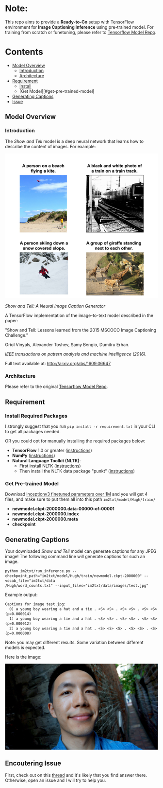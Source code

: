 # Note:
This repo aims to provide a **Ready-to-Go** setup with TensorFlow environment for **Image Captioning Inference** using pre-trained model. For training from scratch or funetuning, please refer to [Tensorflow Model Repo](https://github.com/tensorflow/models/tree/master/research/im2txt).


# Contents
* [Model Overview](#model-overview)
    * [Introduction](#introduction)
    * [Architecture](#architecture)
* [Requirement](#getting-started)
    * [Install](#install-required-packages)
    * [Get Model][#get-pre-trained-model]
* [Generating Captions](#generating-captions)
* [Issue](#encoutering-issue)

## Model Overview

### Introduction
The *Show and Tell* model is a deep neural network that learns how to describe
the content of images. For example:

![Example captions](g3doc/example_captions.jpg)

*Show and Tell: A Neural Image Caption Generator*

A TensorFlow implementation of the image-to-text model described in the paper:

"Show and Tell: Lessons learned from the 2015 MSCOCO Image Captioning
Challenge."

Oriol Vinyals, Alexander Toshev, Samy Bengio, Dumitru Erhan.

*IEEE transactions on pattern analysis and machine intelligence (2016).*

Full text available at: http://arxiv.org/abs/1609.06647

### Architecture
Please refer to the original [Tensorflow Model Repo](https://github.com/tensorflow/models/tree/master/research/im2txt).

## Requirement

### Install Required Packages
I strongly suggest that you run `pip install -r requirement.txt` in your CLI 
to get all packages needed.

OR you could opt for manually installing the required packages below:

* **TensorFlow** 1.0 or greater ([instructions](https://www.tensorflow.org/install/))
* **NumPy** ([instructions](http://www.scipy.org/install.html))
* **Natural Language Toolkit (NLTK)**:
    * First install NLTK ([instructions](http://www.nltk.org/install.html))
    * Then install the NLTK data package "punkt" ([instructions](http://www.nltk.org/data.html))

### Get Pre-trained Model
Download [inceptionv3 finetuned parameters over 1M](https://drive.google.com/open?id=1xl0QqAtQY_dyiGF6yIz2lNQn1pMfgdDM) and you will get 4 files, and make sure to put them all into this path `im2txt/model/Hugh/train/`
* **newmodel.ckpt-2000000.data-00000-of-00001**
* **newmodel.ckpt-2000000.index**
* **newmodel.ckpt-2000000.meta**
* **checkpoint**

## Generating Captions
Your downloaded *Show and Tell* model can generate captions for any JPEG image! The
following command line will generate captions for such an image.
```
python im2txt/run_inference.py --checkpoint_path="im2txt/model/Hugh/train/newmodel.ckpt-2000000" --vocab_file="im2txt/data
/Hugh/word_counts.txt" --input_files="im2txt/data/images/test.jpg"
```

Example output:
```
Captions for image test.jpg:
  0) a young boy wearing a hat and a tie . <S> <S> . <S> <S> . <S> <S> (p=0.000014)
  1) a young boy wearing a tie and a hat . <S> <S> . <S> <S> . <S> <S> (p=0.000012)
  2) a young boy wearing a tie and a hat . <S> <S> <S> . <S> <S> . <S> (p=0.000008)
```

Note: you may get different results. Some variation between different models is
expected.

Here is the image:

![ME](im2txt/data/images/test.jpg)

## Encoutering Issue
First, check out on this [thread](https://github.com/tensorflow/models/issues/466) and it's likely that you find answer there. Otherwise, open an issue and I will try to help you.
